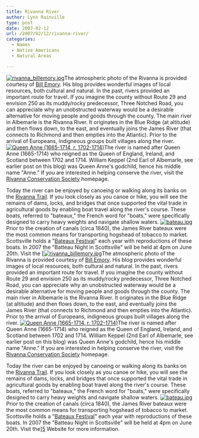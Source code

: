```yaml
---
title: Rivanna River
author: Lynn Rainville
type: post
date: 2007-02-12
url: /2007/02/12/rivanna-river/
categories:
  - Names
  - Native Americans
  - Natural Areas

---
```

<a href='http://www.locohistory.org/blog/2007/02/12/rivanna-river/rivanna_billemoryjpg-2/' rel='attachment wp-att-45' title='rivanna_billemory.jpg'><img src='/media/2007/02/rivanna_billemory.jpg' alt='rivanna_billemory.jpg' /></a>The atmospheric photo of the Rivanna is provided courtesy of [Bill Emory][1]. His blog provides wonderful images of local resources, both cultural and natural. In the past, rivers provided an important route for travel. If you imagine the county without Route 29 and envision 250 as its muddy/rocky predecessor, Three Notched Road, you can appreciate why an unobstructed waterway would be a desirable alternative for moving people and goods through the county. The main river in Albemarle is the Rivanna River. It originates in the Blue Ridge (at altitude) and then flows down, to the east, and eventually joins the James River (that connects to Richmond and then empties into the Atlantic). Prior to the arrival of Europeans, indigneous groups built villages along the river. <a href='http://www.locohistory.org/blog/?attachment_id=42' rel='attachment wp-att-42' title='Queen Anne (1665-1714, r. 1702-1714)'><img src='/media/2007/02/queenanne.jpg' alt='Queen Anne (1665-1714, r. 1702-1714)' /></a>The river is named after Queen Anne (1665-1714) who reigned as the Queen of England, Ireland, and Scotland between 1702 and 1714. William Keppel (2nd Earl of Albemarle, see earlier post on this blog) was Queen Anne's godchild, hence his middle name "Anne." If you are interested in helping conserve the river, visit the [Rivanna Conservation Society][2] homepage.

Today the river can be enjoyed by canoeing or walking along its banks on the [Rivanna Trail][3]. If you look closely as you canoe or hike, you will see the remains of dams, locks, and bridges that once supported the vital trade in agricultural goods by enabling boat travel along the river's course. These boats, referred to "bateaux," the French word for "boats," were specifically designed to carry heavy weights and navigate shallow waters. <a href='http://www.locohistory.org/blog/2007/02/12/rivanna-river/bateaujpg/' rel='attachment wp-att-43' title='bateau.jpg'><img src='/media/2007/02/bateau.jpg' alt='bateau.jpg' /></a> Prior to the creation of canals (circa 1840), the James River bateaux were the most common means for transporting hogshead of tobacco to market. Scottsville holds a "[Bateaux Festival][4]" each year with reproductions of these boats. In 2007 the "Batteau Night in Scottsville" will be held at 4pm on June 20th. Visit the [<a href='http://www.locohistory.org/blog/2007/02/12/rivanna-river/rivanna_billemoryjpg-2/' rel='attachment wp-att-45' title='rivanna_billemory.jpg'><img src='/media/2007/02/rivanna_billemory.jpg' alt='rivanna_billemory.jpg' /></a>The atmospheric photo of the Rivanna is provided courtesy of [Bill Emory][1]. His blog provides wonderful images of local resources, both cultural and natural. In the past, rivers provided an important route for travel. If you imagine the county without Route 29 and envision 250 as its muddy/rocky predecessor, Three Notched Road, you can appreciate why an unobstructed waterway would be a desirable alternative for moving people and goods through the county. The main river in Albemarle is the Rivanna River. It originates in the Blue Ridge (at altitude) and then flows down, to the east, and eventually joins the James River (that connects to Richmond and then empties into the Atlantic). Prior to the arrival of Europeans, indigneous groups built villages along the river. <a href='http://www.locohistory.org/blog/?attachment_id=42' rel='attachment wp-att-42' title='Queen Anne (1665-1714, r. 1702-1714)'><img src='/media/2007/02/queenanne.jpg' alt='Queen Anne (1665-1714, r. 1702-1714)' /></a>The river is named after Queen Anne (1665-1714) who reigned as the Queen of England, Ireland, and Scotland between 1702 and 1714. William Keppel (2nd Earl of Albemarle, see earlier post on this blog) was Queen Anne's godchild, hence his middle name "Anne." If you are interested in helping conserve the river, visit the [Rivanna Conservation Society][2] homepage.

Today the river can be enjoyed by canoeing or walking along its banks on the [Rivanna Trail][3]. If you look closely as you canoe or hike, you will see the remains of dams, locks, and bridges that once supported the vital trade in agricultural goods by enabling boat travel along the river's course. These boats, referred to "bateaux," the French word for "boats," were specifically designed to carry heavy weights and navigate shallow waters. <a href='http://www.locohistory.org/blog/2007/02/12/rivanna-river/bateaujpg/' rel='attachment wp-att-43' title='bateau.jpg'><img src='/media/2007/02/bateau.jpg' alt='bateau.jpg' /></a> Prior to the creation of canals (circa 1840), the James River bateaux were the most common means for transporting hogshead of tobacco to market. Scottsville holds a "[Bateaux Festival][4]" each year with reproductions of these boats. In 2007 the "Batteau Night in Scottsville" will be held at 4pm on June 20th. Visit the][5] Website for more information.

 [1]: http://www.billemory.com
 [2]: http://www.rivannariver.org/home.html
 [3]: http://avenue.org/rivanna/
 [4]: http://www.jamesriver.com/teacher.htm
 [5]: http://avenue.org/smuseum/home.html
